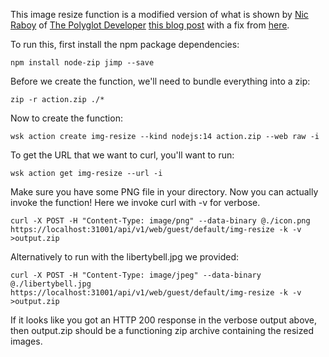 This image resize function is a modified version of what is shown by [Nic Raboy](https://www.nicraboy.com) of [The Polyglot Developer](https://www.thepolyglotdeveloper.com) [this blog post](https://www.thepolyglotdeveloper.com/2017/12/convert-nodejs-restful-api-serverless-openwhisk/) with a fix from [here](https://github.com/oliver-moran/jimp/issues/90).

To run this, first install the npm package dependencies:

```
npm install node-zip jimp --save
```

Before we create the function, we'll need to bundle everything into a zip:

```
zip -r action.zip ./*
```

Now to create the function:

```
wsk action create img-resize --kind nodejs:14 action.zip --web raw -i
```

To get the URL that we want to curl, you'll want to run:

```
wsk action get img-resize --url -i
```

Make sure you have some PNG file in your directory. Now you can actually invoke the function! Here we invoke curl with -v for verbose.

```
curl -X POST -H "Content-Type: image/png" --data-binary @./icon.png https://localhost:31001/api/v1/web/guest/default/img-resize -k -v >output.zip
```

Alternatively to run with the libertybell.jpg we provided:

```
curl -X POST -H "Content-Type: image/jpeg" --data-binary @./libertybell.jpg https://localhost:31001/api/v1/web/guest/default/img-resize -k -v >output.zip
```

If it looks like you got an HTTP 200 response in the verbose output above, then output.zip should be a functioning zip archive containing the resized images.
